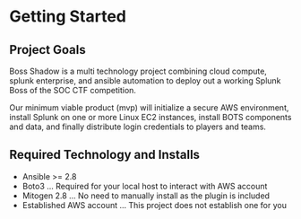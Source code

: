 # Getting Started

## Project Goals

Boss Shadow is a multi technology project combining cloud compute, splunk enterprise,
and ansible automation to deploy out a working Splunk Boss of the SOC CTF competition.

Our minimum viable product (mvp) will initialize a secure AWS environment, install
Splunk on one or more Linux EC2 instances, install BOTS components and data, and
finally distribute login credentials to players and teams.

## Required Technology and Installs

- Ansible >= 2.8
- Boto3 ... Required for your local host to interact with AWS account
- Mitogen 2.8 ... No need to manually install as the plugin is included
- Established AWS account ... This project does not establish one for you